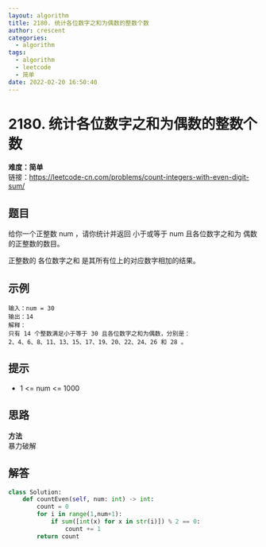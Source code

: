 ```yaml
---
layout: algorithm
title: 2180. 统计各位数字之和为偶数的整数个数
author: crescent
categories:
  - algorithm
tags:
  - algorithm
  - leetcode
  - 简单
date: 2022-02-20 16:50:40
---
```

# 2180. 统计各位数字之和为偶数的整数个数
**难度：简单**  
链接：https://leetcode-cn.com/problems/count-integers-with-even-digit-sum/
## 题目
给你一个正整数 num ，请你统计并返回 小于或等于 num 且各位数字之和为 偶数 的正整数的数目。

正整数的 各位数字之和 是其所有位上的对应数字相加的结果。

## 示例
```
输入：num = 30
输出：14
解释：
只有 14 个整数满足小于等于 30 且各位数字之和为偶数，分别是： 
2、4、6、8、11、13、15、17、19、20、22、24、26 和 28 。
```

## 提示
+ 1 <= num <= 1000

## 思路
**方法**  
暴力破解

## 解答
``` python
class Solution:
    def countEven(self, num: int) -> int:
        count = 0
        for i in range(1,num+1):
            if sum([int(x) for x in str(i)]) % 2 == 0:
                count += 1
        return count
```